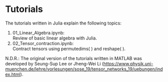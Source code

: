 # Tutorials

The tutorials written in Julia explain the following topics:

1. 01_Linear_Algebra.ipynb:\
  Review of basic linear algebra with Julia.
2. 02_Tensor_contraction.ipynb:\
  Contract tensors using permutedims( ) and reshape( ).


N.D.R.:
The original version of the tutorials written in MATLAB was developed by Seung-Sup Lee or Jheng-Wei Li (https://www.physik.uni-muenchen.de/lehre/vorlesungen/sose_19/tensor_networks_19/uebungen/index.html).

